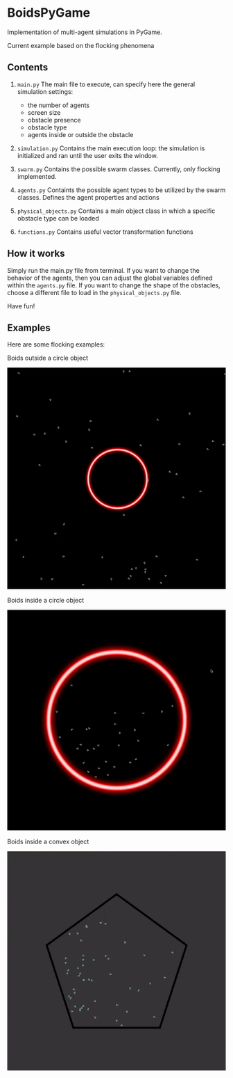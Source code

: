 # BoidsPyGame
Implementation of multi-agent simulations in PyGame.

Current example based on the flocking phenomena 

## Contents
1. `main.py` The main file to execute, can specify here the general simulation settings:
    - the number of agents
    - screen size
    - obstacle presence
    - obstacle type 
    - agents inside or outside the obstacle
 
2. `simulation.py` Contains the main execution loop: the simulation is initialized and ran until the user exits the window. 
3. `swarm.py` Contains the possible swarm classes. Currently, only flocking implemented. 
4. `agents.py` Containts the possible agent types to be utilized by the swarm classes. Defines the agent properties and actions
5. `physical_objects.py` Contains a main object class in which a specific obstacle type can be loaded 
6. `functions.py` Contains useful vector transformation functions 

## How it works
Simply run the main.py file from terminal.
If you want to change the behavior of the agents, then you can adjust the global variables defined within the `agents.py` file. 
If you want to change the shape of the obstacles, choose a different file to load in the `physical_objects.py` file.  

Have fun! 


## Examples
Here are some flocking examples: 

Boids outside a circle object

![Output sample](https://github.com/IlzeAmandaA/BoidsPyGame/blob/master/gifs/boids_outside.gif)


Boids inside a circle object


![Output sample](https://github.com/IlzeAmandaA/BoidsPyGame/blob/master/gifs/boids_inside.gif)
 

Boids inside a convex object

![Output sample](https://github.com/IlzeAmandaA/BoidsPyGame/blob/master/gifs/convexgif.gif)

